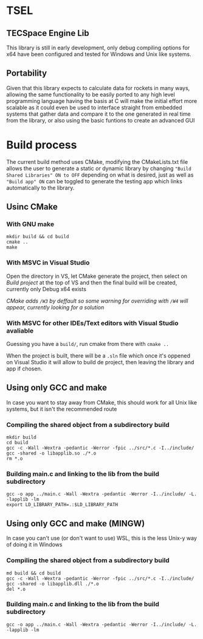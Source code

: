 # TSEL
## TECSpace Engine Lib
This library is still in early development, only debug compiling options for x64 have been configured and tested for Windows and Unix like systems.

## Portability
Given that this library expects to calculate data for rockets in many ways, allowing the same functionality to be 
easily ported to any high level programming language having the basis at C will make the initial effort more 
scalable as it could even be used to interface straight from embedded systems that gather data and compare it to the 
one generated in real time from the library, or also using the basic funtions to create an advanced GUI

# Build process
The current build method uses CMake, modifying the CMakeLists.txt file allows the user to generate a static or dynamic library by changing `"Build Shared Libraries" ON to OFF` depending on what is desired, just as well as `"Build app" ON` can be toggled to generate the testing app which links automatically to the library.

## Usinc CMake

### With GNU make
```
mkdir build && cd build
cmake ..
make
```

### With MSVC in Visual Studio
Open the directory in VS, let CMake generate the project, then select on *Build project* at the top of VS and then the final build will be created, currently only Debug x64 exists

*CMake adds `/W3` by deffault so some warning for overriding with `/W4` will appear, currently looking for a solution*

### With MSVC for other IDEs/Text editors with Visual Studio avaliable
Guessing you have a `build/`, run cmake from there with `cmake ..`

When the project is built, there will be a `.sln` file which once it's oppened on Visual Studio it will allow to build de project, then leaving the library and app if chosen.

## Using only GCC and make
In case you want to stay away from CMake, this should work for all Unix like systems, but it isn't the recommended route

### Compiling the shared object from a subdirectory build
```
mkdir build
cd build
gcc -c -Wall -Wextra -pedantic -Werror -fpic ../src/*.c -I../include/
gcc -shared -o libapplib.so ./*.o
rm *.o
```
### Building main.c and linking to the lib from the build subdirectory
```
gcc -o app ../main.c -Wall -Wextra -pedantic -Werror -I../include/ -L. -lapplib -lm
export LD_LIBRARY_PATH=.:$LD_LIBRARY_PATH
```

## Using only GCC and make (MINGW)
In case you can't use (or don't want to use) WSL, this is the less Unix-y way of doing it in Windows

### Compiling the shared object from a subdirectory build
```
md build && cd build
gcc -c -Wall -Wextra -pedantic -Werror -fpic ../src/*.c -I../include/
gcc -shared -o libapplib.dll ./*.o
del *.o
```
### Building main.c and linking to the lib from the build subdirectory
```
gcc -o app ../main.c -Wall -Wextra -pedantic -Werror -I../include/ -L. -lapplib -lm
```


